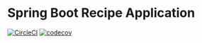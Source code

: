 # Spring Boot Recipe Application

[![CircleCI](https://circleci.com/gh/jlarao/spring5-mysql-recipe-app.svg?style=svg)](https://circleci.com/gh/jlarao/spring5-mysql-recipe-app)
[![codecov](https://codecov.io/gh/jlarao/spring5-mysql-recipe-app/branch/master/graph/badge.svg)](https://codecov.io/gh/jlarao/spring5-mysql-recipe-app)
 

